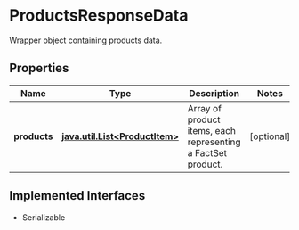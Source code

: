 

# ProductsResponseData

Wrapper object containing products data.

## Properties

Name | Type | Description | Notes
------------ | ------------- | ------------- | -------------
**products** | [**java.util.List&lt;ProductItem&gt;**](ProductItem.md) | Array of product items, each representing a FactSet product. |  [optional]


## Implemented Interfaces

* Serializable



